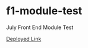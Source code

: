 # f1-module-test
July Front End Module Test


[Deployed Link](https://sourabhranjankar.github.io/f1-module-test)
